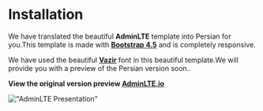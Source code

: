 # Installation


We have translated the beautiful **AdminLTE** template into Persian for you.This template is made with **[Bootstrap 4.5](https://getbootstrap.com/)** and is completely responsive.

We have used the beautiful **[Vazir](https://github.com/rastikerdar/vazir-font)** font in this beautiful template.We will provide you with a preview of the Persian version soon..

**View the original version preview [AdminLTE.io](https://adminlte.io/themes/v3)**


!["AdminLTE Presentation"](https://s17.picofile.com/file/8418297892/adminlte_rtl.png "AdminLTE Presentation")

